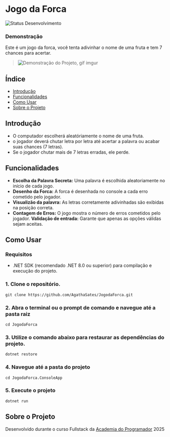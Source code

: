 ﻿﻿
# Jogo da Forca

![Status Desenvolvimento](https://img.shields.io/badge/Status-Em%20Desenvolvimento%20-yellow)

 ### Demonstração
 Este é um jogo da forca, você tenta adivinhar o nome de uma fruta e tem 7 chances para acertar.
>
>![Demonstração do Projeto, gif imgur](https://i.imgur.com/XGnNQEH.gif)


## Índice

- [Introdução](#introducao)
- [Funcionalidades](#funcionalidades)
- [Como Usar](#como-usar)
- [Sobre o Projeto](#sobre-o-projeto)

## Introdução

- O computador escolherá aleatóriamente o nome de uma fruta.
- o jogador deverá chutar letra por letra até acertar a palavra ou acabar suas chances (7 letras).
- Se o jogador chutar mais de 7 letras erradas, ele perde.

## Funcionalidades

- **Escolha da Palavra Secreta:** Uma palavra é escolhida aleatoriamente no início de cada jogo.
- **Desenho da Forca:** A forca é desenhada no console a cada erro cometido pelo jogador.
- **Visualizão da palavra:** As letras corretamente adivinhadas são exibidas na posição correta.
- **Contagem de Erros:** O jogo mostra o número de erros cometidos pelo jogador.
**Validação de entrada:** Garante que apenas as opções válidas sejam aceitas.

## Como Usar

### Requisitos

- .NET SDK (recomendado .NET 8.0 ou superior) para compilação e execução do projeto.

### 1. Clone o repositório.
 
```
git clone https://github.com/AgathaSates/JogodaForca.git
```
### 2. Abra o terminal ou o prompt de comando e navegue até a pasta raiz

```
cd JogodaForca
```

### 3. Utilize o comando abaixo para restaurar as dependências do projeto.

```
dotnet restore
```

### 4. Navegue até a pasta do projeto

```
cd JogodaForca.ConsoleApp
```

### 5. Execute o projeto

```
dotnet run
```

## Sobre o Projeto
Desenvolvido durante o curso Fullstack da [Academia do Programador](https://academiadoprogramador.net) 2025

